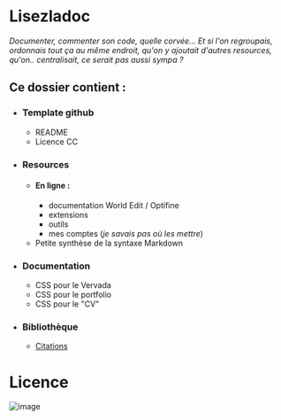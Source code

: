 # Lisezladoc

*Documenter, commenter son code, quelle corvée... Et si l'on regroupais, ordonnais tout ça au même endroit, qu'on y ajoutait d'autres resources, qu'on.. centralisait, ce serait pas aussi sympa ?*

## Ce dossier contient :

- ### Template github
    - README
    - Licence CC  
      
- ### Resources
    - #### En ligne :
        - documentation World Edit / Optifine
        - extensions
        - outils
        - mes comptes (*je savais pas où les mettre*)
    - Petite synthèse de la syntaxe Markdown

- ### Documentation
    - CSS pour le Vervada
    - CSS pour le portfolio
    - CSS pour le "CV"
    
- ### Bibliothèque
    - [Citations](./Biblioth%C3%A8que/Citations.md "Ouvre le fichier citations")
    
# Licence
![image](https://user-images.githubusercontent.com/106614142/184087709-a49da957-c2ad-40a9-a08d-bd75e9d62c0d.png)


